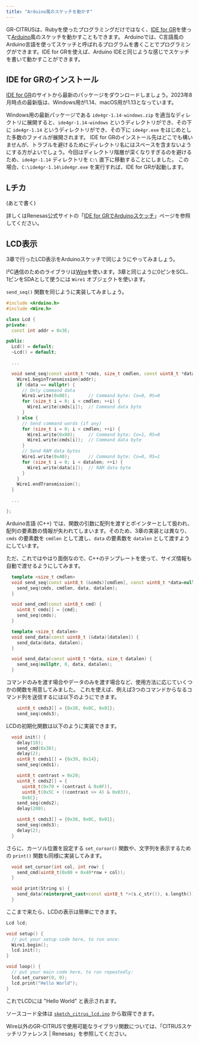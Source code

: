 ```yaml
---
title: "Arduino風のスケッチを動かす"
---
```


GR-CITRUSは、Rubyを使ったプログラミングだけではなく、[IDE for GR](https://www.renesas.com/jp/ja/products/gadget-renesas/ide-gr)を使って[Arduino](https://www.arduino.cc/)風のスケッチを動かすこともできます。
Arduinoでは、C言語風のArduino言語を使ってスケッチと呼ばれるプログラムを書くことでプログラミングができます。IDE for GRを使えば、Arduino IDEと同じような感じでスケッチを書いて動かすことができます。


## IDE for GRのインストール

[IDE for GR](https://www.renesas.com/jp/ja/products/gadget-renesas/ide-gr)のサイトから最新のパッケージをダウンロードしましょう。2023年8月時点の最新版は、Windows用が1.14、macOS用が1.13となっています。

Windows用の最新パッケージである `ide4gr-1.14-windows.zip` を適当なディレクトリに展開すると、`ide4gr-1.14-windows` というディレクトリができ、その下に `ide4gr-1.14` というディレクトリができ、その下に `ide4gr.exe` をはじめとした多数のファイルが展開されます。
IDE for GRのインストール先はどこでも構いませんが、トラブルを避けるためにディレクトリ名にはスペースを含まないようにする方がよいでしょう。今回はディレクトリ階層が深くなりすぎるのを避けるため、`ide4gr-1.14` ディレクトリを `C:\` 直下に移動することにしました。
この場合、`C:\ide4gr-1.14\ide4gr.exe` を実行すれば、IDE for GRが起動します。


## Lチカ


(あとで書く)


詳しくはRenesas公式サイトの「[IDE for GRでArduinoスケッチ](https://www.renesas.com/jp/ja/products/gadget-renesas/boards/gr-citrus/project-sketch-ide)」ページを参照してください。

## LCD表示

3章で行ったLCD表示をArduinoスケッチで同じようにやってみましょう。

I²C通信のためのライブラリは[Wire](https://www.renesas.com/jp/ja/products/gadget-renesas/reference/gr-citrus/library-wire)を使います。3章と同じように0ピンをSCL、1ピンをSDAとして使うには `Wire1` オブジェクトを使います。

`send_seq()` 関数を同じように実装してみましょう。

```CPP
#include <Arduino.h>
#include <Wire.h>

class Lcd {
private:
  const int addr = 0x3E;

public:
  Lcd() = default;
  ~Lcd() = default;

  ...

  void send_seq(const uint8_t *cmds, size_t cmdlen, const uint8_t *data=nullptr, size_t datalen=0) {
    Wire1.beginTransmission(addr);
    if (data == nullptr) {
      // Only command data
      Wire1.write(0x00);       // Command byte: Co=0, RS=0
      for (size_t i = 0; i < cmdlen; ++i) {
        Wire1.write(cmds[i]);  // Command data byte
      } 
    } else {
      // Send command words (if any)
      for (size_t i = 0; i < cmdlen; ++i) {
        Wire1.write(0x80);     // Command byte: Co=1, RS=0
        Wire1.write(cmds[i]);  // Command data byte
      }
      // Send RAM data bytes
      Wire1.write(0x40);       // Command byte: Co=0, RS=1
      for (size_t i = 0; i < datalen; ++i) {
        Wire1.write(data[i]);  // RAM data byte
      }
    }
    Wire1.endTransmission();
  }

  ...

};
```

Arduino言語 (C++) では、関数の引数に配列を渡すとポインターとして扱われ、配列の要素数の情報が失われてしまいます。そのため、3章の実装とは異なり、`cmds` の要素数を `cmdlen` として渡し、`data` の要素数を `datalen` として渡すようにしています。

ただ、これではやはり面倒なので、C++のテンプレートを使って、サイズ情報も自動で渡せるようにしてみます。

```CPP
  template <size_t cmdlen>
  void send_seq(const uint8_t (&cmds)[cmdlen], const uint8_t *data=nullptr, size_t datalen=0) {
    send_seq(cmds, cmdlen, data, datalen);
  }

  void send_cmd(const uint8_t cmd) {
    uint8_t cmds[] = {cmd};
    send_seq(cmds);
  }

  template <size_t datalen>
  void send_data(const uint8_t (&data)[datalen]) {
    send_data(data, datalen);
  }

  void send_data(const uint8_t *data, size_t datalen) {
    send_seq(nullptr, 0, data, datalen);
  }
```

コマンドのみを渡す場合やデータのみを渡す場合など、使用方法に応じていくつかの関数を用意してみました。
これを使えば、例えば3つのコマンドからなるコマンド列を送信するには以下のようにできます。

```CPP
    uint8_t cmds3[] = {0x38, 0x0C, 0x01};
    send_seq(cmds3);
```

LCDの初期化関数は以下のように実装できます。

```CPP
  void init() {
    delay(10);
    send_cmd(0x38);
    delay(2);
    uint8_t cmds1[] = {0x39, 0x14};
    send_seq(cmds1);

    uint8_t contrast = 0x20;
    uint8_t cmds2[] = {
      uint8_t(0x70 + (contrast & 0x0F)),
      uint8_t(0x5C + ((contrast >> 4) & 0x03)),
      0x6C};
    send_seq(cmds2);
    delay(200);

    uint8_t cmds3[] = {0x38, 0x0C, 0x01};
    send_seq(cmds3);
    delay(2);
  }
```

さらに、カーソル位置を設定する `set_cursor()` 関数や、文字列を表示するための `print()` 関数も同様に実装してみます。

```CPP
  void set_cursor(int col, int row) {
    send_cmd(uint8_t(0x80 + 0x40*row + col));
  }

  void print(String s) {
    send_data(reinterpret_cast<const uint8_t *>(s.c_str()), s.length());
  }
```

ここまで来たら、LCDの表示は簡単にできます。

```CPP
Lcd lcd;

void setup() {
  // put your setup code here, to run once:
  Wire1.begin();
  lcd.init();
}

void loop() {
  // put your main code here, to run repeatedly: 
  lcd.set_cursor(0, 0);
  lcd.print("Hello World");  
}
```

これでLCDには "Hello World" と表示されます。

ソースコード全体は [`sketch_citrus_lcd.ino`](https://github.com/k-takata/zenn-contents/tree/master/books/d5c77046e634bb/src/sketch_citrus_lcd.ino) から取得できます。


Wire以外のGR-CITRUSで使用可能なライブラリ関数については、「CITRUSスケッチリファレンス | Renesas」を参照してください。
